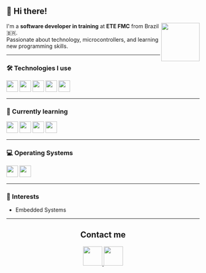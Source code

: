 ## 👋 Hi there!
<img src="https://github.com/user-attachments/assets/37cfffbd-c9ca-499c-ae25-9355d7ebf311" height="100px" align="right"/>

I'm a **software developer in training** at **ETE FMC** from Brazil 🇧🇷.  
Passionate about technology, microcontrollers, and learning new programming skills.

---

### 🛠️ Technologies I use  
<img src="https://cdn.jsdelivr.net/gh/devicons/devicon@latest/icons/c/c-original.svg" height="30px"/> <img src="https://cdn.jsdelivr.net/gh/devicons/devicon@latest/icons/cplusplus/cplusplus-original.svg" height="30px"/> <img src="https://cdn.jsdelivr.net/gh/devicons/devicon@latest/icons/csharp/csharp-original.svg" height="30px"/> <img src="https://cdn.jsdelivr.net/gh/devicons/devicon@latest/icons/arduino/arduino-original.svg" height="30px"/> <img src="https://github.com/user-attachments/assets/870c3490-8389-42f0-990e-537f65af8d8f" height="30px"/>

---

### 🌱 Currently learning  
<img src="https://cdn.jsdelivr.net/gh/devicons/devicon@latest/icons/python/python-original.svg" height="30px"/> <img src="https://cdn.jsdelivr.net/gh/devicons/devicon@latest/icons/javascript/javascript-original.svg" height="30px"/> <img src="https://cdn.jsdelivr.net/gh/devicons/devicon@latest/icons/html5/html5-original.svg" height="30px"/> <img src="https://cdn.jsdelivr.net/gh/devicons/devicon@latest/icons/css3/css3-original.svg" height="30px"/>

---

### 💻 Operating Systems  
<img src="https://cdn.jsdelivr.net/gh/devicons/devicon@latest/icons/windows11/windows11-original-wordmark.svg" height="30px"/> <img src="https://cdn.jsdelivr.net/gh/devicons/devicon@latest/icons/archlinux/archlinux-original.svg" height="30px"/>

---

### 🧠 Interests
- Embedded Systems

---

<h2 align = "center">Contact me</h2>
<p align="center">
  <a href="https://www.linkedin.com/in/MachadoDias" target="_blank">
    <img src="https://cdn.jsdelivr.net/gh/devicons/devicon@latest/icons/linkedin/linkedin-original.svg" height="50px"/>
  </a>
  <a href="https://github.com/MachadoDias" target="_blank">
    <img src="https://github.com/user-attachments/assets/c9b02abe-9a5c-4fb0-90c1-e9ef0e3018b5" height="50px"/>
  </a>
</p>

